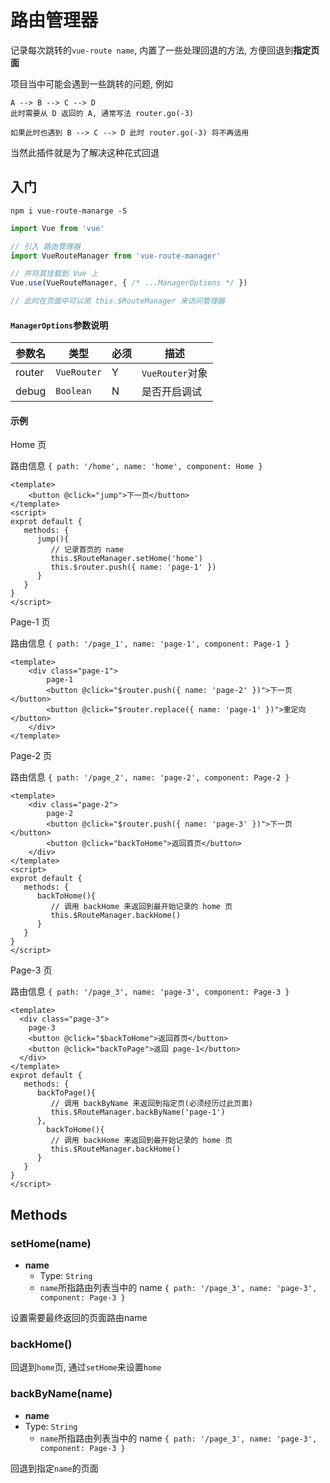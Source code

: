 # 路由管理器
记录每次跳转的`vue-route name`, 内置了一些处理回退的方法, 方便回退到**指定页面**

项目当中可能会遇到一些跳转的问题, 例如

```
A --> B --> C --> D
此时需要从 D 返回的 A, 通常写法 router.go(-3)

如果此时也遇到 B --> C --> D 此时 router.go(-3) 将不再适用
```

当然此插件就是为了解决这种花式回退

## 入门

```shell
npm i vue-route-manarge -S
```

```js
import Vue from 'vue'

// 引入 路由管理器
import VueRouteManager from 'vue-route-manager'

// 并将其挂载到 Vue 上
Vue.use(VueRouteManager, { /* ...ManagerOptions */ })

// 此时在页面中可以用 this.$RouteManager 来访问管理器
```

#### `ManagerOptions`参数说明

| 参数名 | 类型        | 必须 | 描述            |
| ------ | ----------- | ---- | --------------- |
| router | `VueRouter` | Y    | `VueRouter`对象 |
| debug  | `Boolean`   | N    | 是否开启调试    |

#### 示例

Home 页

路由信息 `{ path: '/home', name: 'home', component: Home }`

```vue
<template>
	<button @click="jump">下一页</button>
</template>
<script>
exprot default {
   methods: {
      jump(){
         // 记录首页的 name
         this.$RouteManager.setHome('home')
         this.$router.push({ name: 'page-1' })
      }
   }
}
</script>
```

Page-1 页

路由信息 `{ path: '/page_1', name: 'page-1', component: Page-1 }`

```vue
<template>
	<div class="page-1">
		page-1
		<button @click="$router.push({ name: 'page-2' })">下一页</button>
		<button @click="$router.replace({ name: 'page-1' })">重定向</button>
	</div>
</template>
```

Page-2 页

路由信息 `{ path: '/page_2', name: 'page-2', component: Page-2 }`

```vue
<template>
	<div class="page-2">
		page-2
		<button @click="$router.push({ name: 'page-3' })">下一页</button>
		<button @click="backToHome">返回首页</button>
	</div>
</template>
<script>
exprot default {
   methods: {
      backToHome(){
         // 调用 backHome 来返回到最开始记录的 home 页
         this.$RouteManager.backHome()
      }
   }
}
</script>
```

Page-3 页

路由信息 `{ path: '/page_3', name: 'page-3', component: Page-3 }`

```vue
<template>
  <div class="page-3">
    page-3
    <button @click="$backToHome">返回首页</button>
    <button @click="backToPage">返回 page-1</button>
  </div>
</template>
exprot default {
   methods: {
      backToPage(){
         // 调用 backByName 来返回到指定页(必须经历过此页面)
         this.$RouteManager.backByName('page-1')
      },
		backToHome(){
         // 调用 backHome 来返回到最开始记录的 home 页
         this.$RouteManager.backHome()
      }
   }
}
</script>
```

## Methods

### setHome(name)

- **name**
  - Type: `String`
  - `name`所指路由列表当中的 name `{ path: '/page_3', name: 'page-3', component: Page-3 }`

设置需要最终返回的页面路由name

### backHome()

回退到`home`页, 通过`setHome`来设置`home`

### backByName(name)

- **name**
- Type: `String`
  - `name`所指路由列表当中的 name `{ path: '/page_3', name: 'page-3', component: Page-3 }`

回退到指定`name`的页面
